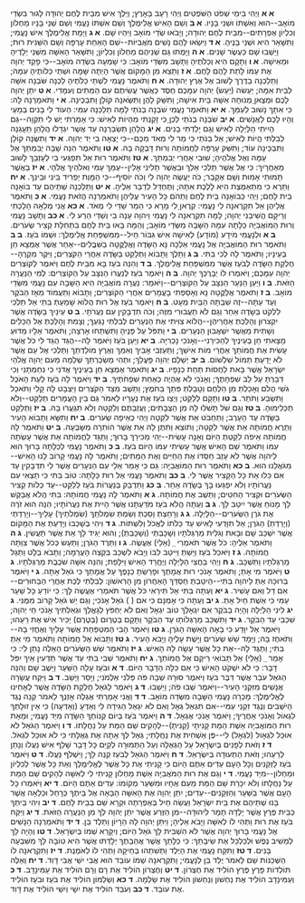 **א א**  וַיְהִי בִּימֵי שְׁפֹט הַשֹּׁפְטִים וַיְהִי רָעָב בָּאָרֶץ; וַיֵּלֶךְ אִישׁ מִבֵּית לֶחֶם יְהוּדָה לָגוּר בִּשְׂדֵי מוֹאָב--הוּא וְאִשְׁתּוֹ וּשְׁנֵי בָנָיו.
**א ב**  וְשֵׁם הָאִישׁ אֱלִימֶלֶךְ וְשֵׁם אִשְׁתּוֹ נָעֳמִי וְשֵׁם שְׁנֵי בָנָיו מַחְלוֹן וְכִלְיוֹן אֶפְרָתִים--מִבֵּית לֶחֶם יְהוּדָה; וַיָּבֹאוּ שְׂדֵי מוֹאָב וַיִּהְיוּ שָׁם.
**א ג**  וַיָּמָת אֱלִימֶלֶךְ אִישׁ נָעֳמִי; וַתִּשָּׁאֵר הִיא וּשְׁנֵי בָנֶיהָ.
**א ד**  וַיִּשְׂאוּ לָהֶם נָשִׁים מֹאֲבִיּוֹת--שֵׁם הָאַחַת עָרְפָּה וְשֵׁם הַשֵּׁנִית רוּת; וַיֵּשְׁבוּ שָׁם כְּעֶשֶׂר שָׁנִים.
**א ה**  וַיָּמֻתוּ גַם שְׁנֵיהֶם מַחְלוֹן וְכִלְיוֹן; וַתִּשָּׁאֵר הָאִשָּׁה מִשְּׁנֵי יְלָדֶיהָ וּמֵאִישָׁהּ.
**א ו**  וַתָּקָם הִיא וְכַלֹּתֶיהָ וַתָּשָׁב מִשְּׂדֵי מוֹאָב:  כִּי שָׁמְעָה בִּשְׂדֵה מוֹאָב--כִּי פָקַד יְהוָה אֶת עַמּוֹ לָתֵת לָהֶם לָחֶם.
**א ז**  וַתֵּצֵא מִן הַמָּקוֹם אֲשֶׁר הָיְתָה שָּׁמָּה וּשְׁתֵּי כַלּוֹתֶיהָ עִמָּהּ; וַתֵּלַכְנָה בַדֶּרֶךְ לָשׁוּב אֶל אֶרֶץ יְהוּדָה.
**א ח**  וַתֹּאמֶר נָעֳמִי לִשְׁתֵּי כַלֹּתֶיהָ לֵכְנָה שֹּׁבְנָה אִשָּׁה לְבֵית אִמָּהּ; יַעַשׂה (יַעַשׂ) יְהוָה עִמָּכֶם חֶסֶד כַּאֲשֶׁר עֲשִׂיתֶם עִם הַמֵּתִים וְעִמָּדִי.
**א ט**  יִתֵּן יְהוָה לָכֶם וּמְצֶאןָ מְנוּחָה אִשָּׁה בֵּית אִישָׁהּ; וַתִּשַּׁק לָהֶן וַתִּשֶּׂאנָה קוֹלָן וַתִּבְכֶּינָה.
**א י**  וַתֹּאמַרְנָה לָּהּ:  כִּי אִתָּךְ נָשׁוּב לְעַמֵּךְ.
**א יא**  וַתֹּאמֶר נָעֳמִי שֹׁבְנָה בְנֹתַי לָמָּה תֵלַכְנָה עִמִּי:  הַעוֹד לִי בָנִים בְּמֵעַי וְהָיוּ לָכֶם לַאֲנָשִׁים.
**א יב**  שֹׁבְנָה בְנֹתַי לֵכְןָ כִּי זָקַנְתִּי מִהְיוֹת לְאִישׁ:  כִּי אָמַרְתִּי יֶשׁ לִי תִקְוָה--גַּם הָיִיתִי הַלַּיְלָה לְאִישׁ וְגַם יָלַדְתִּי בָנִים.
**א יג**  הֲלָהֵן תְּשַׂבֵּרְנָה עַד אֲשֶׁר יִגְדָּלוּ הֲלָהֵן תֵּעָגֵנָה לְבִלְתִּי הֱיוֹת לְאִישׁ; אַל בְּנֹתַי כִּי מַר לִי מְאֹד מִכֶּם--כִּי יָצְאָה בִי יַד יְהוָה.
**א יד**  וַתִּשֶּׂנָה קוֹלָן וַתִּבְכֶּינָה עוֹד; וַתִּשַּׁק עָרְפָּה לַחֲמוֹתָהּ וְרוּת דָּבְקָה בָּהּ.
**א טו**  וַתֹּאמֶר הִנֵּה שָׁבָה יְבִמְתֵּךְ אֶל עַמָּהּ וְאֶל אֱלֹהֶיהָ; שׁוּבִי אַחֲרֵי יְבִמְתֵּךְ.
**א טז**  וַתֹּאמֶר רוּת אַל תִּפְגְּעִי בִי לְעָזְבֵךְ לָשׁוּב מֵאַחֲרָיִךְ:  כִּי אֶל אֲשֶׁר תֵּלְכִי אֵלֵךְ וּבַאֲשֶׁר תָּלִינִי אָלִין--עַמֵּךְ עַמִּי וֵאלֹהַיִךְ אֱלֹהָי.
**א יז**  בַּאֲשֶׁר תָּמוּתִי אָמוּת וְשָׁם אֶקָּבֵר; כֹּה יַעֲשֶׂה יְהוָה לִי וְכֹה יוֹסִיף--כִּי הַמָּוֶת יַפְרִיד בֵּינִי וּבֵינֵךְ.
**א יח**  וַתֵּרֶא כִּי מִתְאַמֶּצֶת הִיא לָלֶכֶת אִתָּהּ; וַתֶּחְדַּל לְדַבֵּר אֵלֶיהָ.
**א יט**  וַתֵּלַכְנָה שְׁתֵּיהֶם עַד בּוֹאָנָה בֵּית לָחֶם; וַיְהִי כְּבוֹאָנָה בֵּית לֶחֶם וַתֵּהֹם כָּל הָעִיר עֲלֵיהֶן וַתֹּאמַרְנָה הֲזֹאת נָעֳמִי.
**א כ**  וַתֹּאמֶר אֲלֵיהֶן אַל תִּקְרֶאנָה לִי נָעֳמִי:  קְרֶאןָ לִי מָרָא כִּי הֵמַר שַׁדַּי לִי מְאֹד.
**א כא**  אֲנִי מְלֵאָה הָלַכְתִּי וְרֵיקָם הֱשִׁיבַנִי יְהוָה; לָמָּה תִקְרֶאנָה לִי נָעֳמִי וַיהוָה עָנָה בִי וְשַׁדַּי הֵרַע לִי.
**א כב**  וַתָּשָׁב נָעֳמִי וְרוּת הַמּוֹאֲבִיָּה כַלָּתָהּ עִמָּהּ הַשָּׁבָה מִשְּׂדֵי מוֹאָב; וְהֵמָּה בָּאוּ בֵּית לֶחֶם בִּתְחִלַּת קְצִיר שְׂעֹרִים.
**ב א**  וּלְנָעֳמִי מֹידָע (מוֹדָע) לְאִישָׁהּ אִישׁ גִּבּוֹר חַיִל--מִמִּשְׁפַּחַת אֱלִימֶלֶךְ:  וּשְׁמוֹ בֹּעַז.
**ב ב**  וַתֹּאמֶר רוּת הַמּוֹאֲבִיָּה אֶל נָעֳמִי אֵלְכָה נָּא הַשָּׂדֶה וַאֲלַקֳּטָה בַשִּׁבֳּלִים--אַחַר אֲשֶׁר אֶמְצָא חֵן בְּעֵינָיו; וַתֹּאמֶר לָהּ לְכִי בִתִּי.
**ב ג**  וַתֵּלֶךְ וַתָּבוֹא וַתְּלַקֵּט בַּשָּׂדֶה אַחֲרֵי הַקֹּצְרִים; וַיִּקֶר מִקְרֶהָ--חֶלְקַת הַשָּׂדֶה לְבֹעַז אֲשֶׁר מִמִּשְׁפַּחַת אֱלִימֶלֶךְ.
**ב ד**  וְהִנֵּה בֹעַז בָּא מִבֵּית לֶחֶם וַיֹּאמֶר לַקּוֹצְרִים יְהוָה עִמָּכֶם; וַיֹּאמְרוּ לוֹ יְבָרֶכְךָ יְהוָה.
**ב ה**  וַיֹּאמֶר בֹּעַז לְנַעֲרוֹ הַנִּצָּב עַל הַקּוֹצְרִים:  לְמִי הַנַּעֲרָה הַזֹּאת.
**ב ו**  וַיַּעַן הַנַּעַר הַנִּצָּב עַל הַקּוֹצְרִים--וַיֹּאמַר:  נַעֲרָה מוֹאֲבִיָּה הִיא הַשָּׁבָה עִם נָעֳמִי מִשְּׂדֵי מוֹאָב.
**ב ז**  וַתֹּאמֶר אֲלַקֳּטָה נָּא וְאָסַפְתִּי בָעֳמָרִים אַחֲרֵי הַקּוֹצְרִים; וַתָּבוֹא וַתַּעֲמוֹד מֵאָז הַבֹּקֶר וְעַד עַתָּה--זֶה שִׁבְתָּהּ הַבַּיִת מְעָט.
**ב ח**  וַיֹּאמֶר בֹּעַז אֶל רוּת הֲלוֹא שָׁמַעַתְּ בִּתִּי אַל תֵּלְכִי לִלְקֹט בְּשָׂדֶה אַחֵר וְגַם לֹא תַעֲבוּרִי מִזֶּה; וְכֹה תִדְבָּקִין עִם נַעֲרֹתָי.
**ב ט**  עֵינַיִךְ בַּשָּׂדֶה אֲשֶׁר יִקְצֹרוּן וְהָלַכְתְּ אַחֲרֵיהֶן--הֲלוֹא צִוִּיתִי אֶת הַנְּעָרִים לְבִלְתִּי נָגְעֵךְ; וְצָמִת וְהָלַכְתְּ אֶל הַכֵּלִים וְשָׁתִית מֵאֲשֶׁר יִשְׁאֲבוּן הַנְּעָרִים.
**ב י**  וַתִּפֹּל עַל פָּנֶיהָ וַתִּשְׁתַּחוּ אָרְצָה; וַתֹּאמֶר אֵלָיו מַדּוּעַ מָצָאתִי חֵן בְּעֵינֶיךָ לְהַכִּירֵנִי--וְאָנֹכִי נָכְרִיָּה.
**ב יא**  וַיַּעַן בֹּעַז וַיֹּאמֶר לָהּ--הֻגֵּד הֻגַּד לִי כֹּל אֲשֶׁר עָשִׂית אֶת חֲמוֹתֵךְ אַחֲרֵי מוֹת אִישֵׁךְ; וַתַּעַזְבִי אָבִיךְ וְאִמֵּךְ וְאֶרֶץ מוֹלַדְתֵּךְ וַתֵּלְכִי אֶל עַם אֲשֶׁר לֹא יָדַעַתְּ תְּמוֹל שִׁלְשׁוֹם.
**ב יב**  יְשַׁלֵּם יְהוָה פָּעֳלֵךְ; וּתְהִי מַשְׂכֻּרְתֵּךְ שְׁלֵמָה מֵעִם יְהוָה אֱלֹהֵי יִשְׂרָאֵל אֲשֶׁר בָּאת לַחֲסוֹת תַּחַת כְּנָפָיו.
**ב יג**  וַתֹּאמֶר אֶמְצָא חֵן בְּעֵינֶיךָ אֲדֹנִי כִּי נִחַמְתָּנִי וְכִי דִבַּרְתָּ עַל לֵב שִׁפְחָתֶךָ; וְאָנֹכִי לֹא אֶהְיֶה כְּאַחַת שִׁפְחֹתֶיךָ.
**ב יד**  וַיֹּאמֶר לָה בֹעַז לְעֵת הָאֹכֶל גֹּשִׁי הֲלֹם וְאָכַלְתְּ מִן הַלֶּחֶם וְטָבַלְתְּ פִּתֵּךְ בַּחֹמֶץ; וַתֵּשֶׁב מִצַּד הַקֹּצְרִים וַיִּצְבָּט לָהּ קָלִי וַתֹּאכַל וַתִּשְׂבַּע וַתֹּתַר.
**ב טו**  וַתָּקָם לְלַקֵּט; וַיְצַו בֹּעַז אֶת נְעָרָיו לֵאמֹר גַּם בֵּין הָעֳמָרִים תְּלַקֵּט--וְלֹא תַכְלִימוּהָ.
**ב טז**  וְגַם שֹׁל תָּשֹׁלּוּ לָהּ מִן הַצְּבָתִים; וַעֲזַבְתֶּם וְלִקְּטָה וְלֹא תִגְעֲרוּ בָהּ.
**ב יז**  וַתְּלַקֵּט בַּשָּׂדֶה עַד הָעָרֶב; וַתַּחְבֹּט אֵת אֲשֶׁר לִקֵּטָה וַיְהִי כְּאֵיפָה שְׂעֹרִים.
**ב יח**  וַתִּשָּׂא וַתָּבוֹא הָעִיר וַתֵּרֶא חֲמוֹתָהּ אֵת אֲשֶׁר לִקֵּטָה; וַתּוֹצֵא וַתִּתֶּן לָהּ אֵת אֲשֶׁר הוֹתִרָה מִשָּׂבְעָהּ.
**ב יט**  וַתֹּאמֶר לָהּ חֲמוֹתָהּ אֵיפֹה לִקַּטְתְּ הַיּוֹם וְאָנָה עָשִׂית--יְהִי מַכִּירֵךְ בָּרוּךְ; וַתַּגֵּד לַחֲמוֹתָהּ אֵת אֲשֶׁר עָשְׂתָה עִמּוֹ וַתֹּאמֶר שֵׁם הָאִישׁ אֲשֶׁר עָשִׂיתִי עִמּוֹ הַיּוֹם בֹּעַז.
**ב כ**  וַתֹּאמֶר נָעֳמִי לְכַלָּתָהּ בָּרוּךְ הוּא לַיהוָה אֲשֶׁר לֹא עָזַב חַסְדּוֹ אֶת הַחַיִּים וְאֶת הַמֵּתִים; וַתֹּאמֶר לָהּ נָעֳמִי קָרוֹב לָנוּ הָאִישׁ--מִגֹּאֲלֵנוּ הוּא.
**ב כא**  וַתֹּאמֶר רוּת הַמּוֹאֲבִיָּה:  גַּם כִּי אָמַר אֵלַי עִם הַנְּעָרִים אֲשֶׁר לִי תִּדְבָּקִין עַד אִם כִּלּוּ אֵת כָּל הַקָּצִיר אֲשֶׁר לִי.
**ב כב**  וַתֹּאמֶר נָעֳמִי אֶל רוּת כַּלָּתָהּ:  טוֹב בִּתִּי כִּי תֵצְאִי עִם נַעֲרוֹתָיו וְלֹא יִפְגְּעוּ בָךְ בְּשָׂדֶה אַחֵר.
**ב כג**  וַתִּדְבַּק בְּנַעֲרוֹת בֹּעַז לְלַקֵּט--עַד כְּלוֹת קְצִיר הַשְּׂעֹרִים וּקְצִיר הַחִטִּים; וַתֵּשֶׁב אֶת חֲמוֹתָהּ.
**ג א**  וַתֹּאמֶר לָהּ נָעֳמִי חֲמוֹתָהּ:  בִּתִּי הֲלֹא אֲבַקֶּשׁ לָךְ מָנוֹחַ אֲשֶׁר יִיטַב לָךְ.
**ג ב**  וְעַתָּה הֲלֹא בֹעַז מֹדַעְתָּנוּ אֲשֶׁר הָיִית אֶת נַעֲרוֹתָיו; הִנֵּה הוּא זֹרֶה אֶת גֹּרֶן הַשְּׂעֹרִים--הַלָּיְלָה.
**ג ג**  וְרָחַצְתְּ וָסַכְתְּ וְשַׂמְתְּ שִׂמְלֹתִַךְ (שִׂמְלֹתַיִךְ) עָלַיִךְ--וְיָרַדְתְּי (וְיָרַדְתְּ) הַגֹּרֶן; אַל תִּוָּדְעִי לָאִישׁ עַד כַּלֹּתוֹ לֶאֱכֹל וְלִשְׁתּוֹת.
**ג ד**  וִיהִי בְשָׁכְבוֹ וְיָדַעַתְּ אֶת הַמָּקוֹם אֲשֶׁר יִשְׁכַּב שָׁם וּבָאת וְגִלִּית מַרְגְּלֹתָיו וְשָׁכָבְתְּי (וְשָׁכָבְתְּ); וְהוּא יַגִּיד לָךְ אֵת אֲשֶׁר תַּעֲשִׂין.
**ג ה**  וַתֹּאמֶר אֵלֶיהָ:  כֹּל אֲשֶׁר תֹּאמְרִי  ֵ ַ  (אֵלַי) אֶעֱשֶׂה.
**ג ו**  וַתֵּרֶד הַגֹּרֶן; וַתַּעַשׂ כְּכֹל אֲשֶׁר צִוַּתָּה חֲמוֹתָהּ.
**ג ז**  וַיֹּאכַל בֹּעַז וַיֵּשְׁתְּ וַיִּיטַב לִבּוֹ וַיָּבֹא לִשְׁכַּב בִּקְצֵה הָעֲרֵמָה; וַתָּבֹא בַלָּט וַתְּגַל מַרְגְּלֹתָיו וַתִּשְׁכָּב.
**ג ח**  וַיְהִי בַּחֲצִי הַלַּיְלָה וַיֶּחֱרַד הָאִישׁ וַיִּלָּפֵת; וְהִנֵּה אִשָּׁה שֹׁכֶבֶת מַרְגְּלֹתָיו.
**ג ט**  וַיֹּאמֶר מִי אָתְּ; וַתֹּאמֶר אָנֹכִי רוּת אֲמָתֶךָ וּפָרַשְׂתָּ כְנָפֶךָ עַל אֲמָתְךָ כִּי גֹאֵל אָתָּה.
**ג י**  וַיֹּאמֶר בְּרוּכָה אַתְּ לַיהוָה בִּתִּי--הֵיטַבְתְּ חַסְדֵּךְ הָאַחֲרוֹן מִן הָרִאשׁוֹן:  לְבִלְתִּי לֶכֶת אַחֲרֵי הַבַּחוּרִים--אִם דַּל וְאִם עָשִׁיר.
**ג יא**  וְעַתָּה בִּתִּי אַל תִּירְאִי כֹּל אֲשֶׁר תֹּאמְרִי אֶעֱשֶׂה לָּךְ:  כִּי יוֹדֵעַ כָּל שַׁעַר עַמִּי כִּי אֵשֶׁת חַיִל אָתְּ.
**ג יב**  וְעַתָּה כִּי אָמְנָם כִּי אם (  ) גֹאֵל אָנֹכִי; וְגַם יֵשׁ גֹּאֵל קָרוֹב מִמֶּנִּי.
**ג יג**  לִינִי הַלַּיְלָה וְהָיָה בַבֹּקֶר אִם יִגְאָלֵךְ טוֹב יִגְאָל וְאִם לֹא יַחְפֹּץ לְגָאֳלֵךְ וּגְאַלְתִּיךְ אָנֹכִי חַי יְהוָה; שִׁכְבִי עַד הַבֹּקֶר.
**ג יד**  וַתִּשְׁכַּב מַרְגְּלוֹתָו עַד הַבֹּקֶר וַתָּקָם בְּטֶרֶום (בְּטֶרֶם) יַכִּיר אִישׁ אֶת רֵעֵהוּ; וַיֹּאמֶר אַל יִוָּדַע כִּי בָאָה הָאִשָּׁה הַגֹּרֶן.
**ג טו**  וַיֹּאמֶר הָבִי הַמִּטְפַּחַת אֲשֶׁר עָלַיִךְ וְאֶחֳזִי בָהּ--וַתֹּאחֶז בָּהּ; וַיָּמָד שֵׁשׁ שְׂעֹרִים וַיָּשֶׁת עָלֶיהָ וַיָּבֹא הָעִיר.
**ג טז**  וַתָּבוֹא אֶל חֲמוֹתָהּ וַתֹּאמֶר מִי אַתְּ בִּתִּי; וַתַּגֶּד לָהּ--אֵת כָּל אֲשֶׁר עָשָׂה לָהּ הָאִישׁ.
**ג יז**  וַתֹּאמֶר שֵׁשׁ הַשְּׂעֹרִים הָאֵלֶּה נָתַן לִי:  כִּי אָמַר  ֵ ַ  (אֵלַי) אַל תָּבוֹאִי רֵיקָם אֶל חֲמוֹתֵךְ.
**ג יח**  וַתֹּאמֶר שְׁבִי בִתִּי עַד אֲשֶׁר תֵּדְעִין אֵיךְ יִפֹּל דָּבָר:  כִּי לֹא יִשְׁקֹט הָאִישׁ כִּי אִם כִּלָּה הַדָּבָר הַיּוֹם.
**ד א**  וּבֹעַז עָלָה הַשַּׁעַר וַיֵּשֶׁב שָׁם וְהִנֵּה הַגֹּאֵל עֹבֵר אֲשֶׁר דִּבֶּר בֹּעַז וַיֹּאמֶר סוּרָה שְׁבָה פֹּה פְּלֹנִי אַלְמֹנִי; וַיָּסַר וַיֵּשֵׁב.
**ד ב**  וַיִּקַּח עֲשָׂרָה אֲנָשִׁים מִזִּקְנֵי הָעִיר--וַיֹּאמֶר שְׁבוּ פֹה; וַיֵּשֵׁבוּ.
**ד ג**  וַיֹּאמֶר לַגֹּאֵל חֶלְקַת הַשָּׂדֶה אֲשֶׁר לְאָחִינוּ לֶאֱלִימֶלֶךְ:  מָכְרָה נָעֳמִי הַשָּׁבָה מִשְּׂדֵה מוֹאָב.
**ד ד**  וַאֲנִי אָמַרְתִּי אֶגְלֶה אָזְנְךָ לֵאמֹר קְנֵה נֶגֶד הַיֹּשְׁבִים וְנֶגֶד זִקְנֵי עַמִּי--אִם תִּגְאַל גְּאָל וְאִם לֹא יִגְאַל הַגִּידָה לִּי וְאֵדְעָ (וְאֵדְעָה) כִּי אֵין זוּלָתְךָ לִגְאוֹל וְאָנֹכִי אַחֲרֶיךָ; וַיֹּאמֶר אָנֹכִי אֶגְאָל.
**ד ה**  וַיֹּאמֶר בֹּעַז בְּיוֹם קְנוֹתְךָ הַשָּׂדֶה מִיַּד נָעֳמִי; וּמֵאֵת רוּת הַמּוֹאֲבִיָּה אֵשֶׁת הַמֵּת קָנִיתָי (קָנִיתָ)--לְהָקִים שֵׁם הַמֵּת עַל נַחֲלָתוֹ.
**ד ו**  וַיֹּאמֶר הַגֹּאֵל לֹא אוּכַל לִגְאָול (לִגְאָל) לִי--פֶּן אַשְׁחִית אֶת נַחֲלָתִי; גְּאַל לְךָ אַתָּה אֶת גְּאֻלָּתִי כִּי לֹא אוּכַל לִגְאֹל.
**ד ז**  וְזֹאת לְפָנִים בְּיִשְׂרָאֵל עַל הַגְּאֻלָּה וְעַל הַתְּמוּרָה לְקַיֵּם כָּל דָּבָר שָׁלַף אִישׁ נַעֲלוֹ וְנָתַן לְרֵעֵהוּ; וְזֹאת הַתְּעוּדָה בְּיִשְׂרָאֵל.
**ד ח**  וַיֹּאמֶר הַגֹּאֵל לְבֹעַז קְנֵה לָךְ; וַיִּשְׁלֹף נַעֲלוֹ.
**ד ט**  וַיֹּאמֶר בֹּעַז לַזְּקֵנִים וְכָל הָעָם עֵדִים אַתֶּם הַיּוֹם כִּי קָנִיתִי אֶת כָּל אֲשֶׁר לֶאֱלִימֶלֶךְ וְאֵת כָּל אֲשֶׁר לְכִלְיוֹן וּמַחְלוֹן--מִיַּד נָעֳמִי.
**ד י**  וְגַם אֶת רוּת הַמֹּאֲבִיָּה אֵשֶׁת מַחְלוֹן קָנִיתִי לִי לְאִשָּׁה לְהָקִים שֵׁם הַמֵּת עַל נַחֲלָתוֹ וְלֹא יִכָּרֵת שֵׁם הַמֵּת מֵעִם אֶחָיו וּמִשַּׁעַר מְקוֹמוֹ:  עֵדִים אַתֶּם הַיּוֹם.
**ד יא**  וַיֹּאמְרוּ כָּל הָעָם אֲשֶׁר בַּשַּׁעַר וְהַזְּקֵנִים--עֵדִים; יִתֵּן יְהוָה אֶת הָאִשָּׁה הַבָּאָה אֶל בֵּיתֶךָ כְּרָחֵל וּכְלֵאָה אֲשֶׁר בָּנוּ שְׁתֵּיהֶם אֶת בֵּית יִשְׂרָאֵל וַעֲשֵׂה חַיִל בְּאֶפְרָתָה וּקְרָא שֵׁם בְּבֵית לָחֶם.
**ד יב**  וִיהִי בֵיתְךָ כְּבֵית פֶּרֶץ אֲשֶׁר יָלְדָה תָמָר לִיהוּדָה--מִן הַזֶּרַע אֲשֶׁר יִתֵּן יְהוָה לְךָ מִן הַנַּעֲרָה הַזֹּאת.
**ד יג**  וַיִּקַּח בֹּעַז אֶת רוּת וַתְּהִי לוֹ לְאִשָּׁה וַיָּבֹא אֵלֶיהָ; וַיִּתֵּן יְהוָה לָהּ הֵרָיוֹן וַתֵּלֶד בֵּן.
**ד יד**  וַתֹּאמַרְנָה הַנָּשִׁים אֶל נָעֳמִי בָּרוּךְ יְהוָה אֲשֶׁר לֹא הִשְׁבִּית לָךְ גֹּאֵל הַיּוֹם; וְיִקָּרֵא שְׁמוֹ בְּיִשְׂרָאֵל.
**ד טו**  וְהָיָה לָךְ לְמֵשִׁיב נֶפֶשׁ וּלְכַלְכֵּל אֶת שֵׂיבָתֵךְ:  כִּי כַלָּתֵךְ אֲשֶׁר אֲהֵבַתֶךְ יְלָדַתּוּ אֲשֶׁר הִיא טוֹבָה לָךְ מִשִּׁבְעָה בָּנִים.
**ד טז**  וַתִּקַּח נָעֳמִי אֶת הַיֶּלֶד וַתְּשִׁתֵהוּ בְחֵיקָהּ וַתְּהִי לוֹ לְאֹמֶנֶת.
**ד יז**  וַתִּקְרֶאנָה לוֹ הַשְּׁכֵנוֹת שֵׁם לֵאמֹר יֻלַּד בֵּן לְנָעֳמִי; וַתִּקְרֶאנָה שְׁמוֹ עוֹבֵד הוּא אֲבִי יִשַׁי אֲבִי דָוִד.
**ד יח**  וְאֵלֶּה תּוֹלְדוֹת פָּרֶץ פֶּרֶץ הוֹלִיד אֶת חֶצְרוֹן.
**ד יט**  וְחֶצְרוֹן הוֹלִיד אֶת רָם וְרָם הוֹלִיד אֶת עַמִּינָדָב.
**ד כ**  וְעַמִּינָדָב הוֹלִיד אֶת נַחְשׁוֹן וְנַחְשׁוֹן הוֹלִיד אֶת שַׂלְמָה.
**ד כא**  וְשַׂלְמוֹן הוֹלִיד אֶת בֹּעַז וּבֹעַז הוֹלִיד אֶת עוֹבֵד.
**ד כב**  וְעֹבֵד הוֹלִיד אֶת יִשָׁי וְיִשַׁי הוֹלִיד אֶת דָּוִד.
